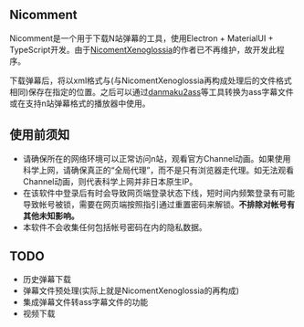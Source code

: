 ## Nicomment

Nicomment是一个用于下载N站弹幕的工具，使用Electron + MaterialUI + TypeScript开发。由于[NicomentXenoglossia](http://xeno.grrr.jp)的作者已不再维护，故开发此程序。

下载弹幕后，将以xml格式与(与NicomentXenoglossia再构成处理后的文件格式相同)保存在指定的位置。之后可以通过[danmaku2ass](https://github.com/m13253/danmaku2ass)等工具转换为ass字幕文件或在支持n站弹幕格式的播放器中使用。

## 使用前须知

* 请确保所在的网络环境可以正常访问n站，观看官方Channel动画。如果使用科学上网，请确保真正的“全局代理”，而不是只有浏览器走代理。如无法观看Channel动画，则代表科学上网并非日本原生IP。
* 在该软件中登录后有时会导致网页端登录状态下线，短时间内频繁登录有可能导致帐号被锁，需要在网页端按照指引通过重置密码来解锁。**不排除对帐号有其他未知影响。**
* 本软件不会收集任何包括帐号密码在内的隐私数据。

## TODO

* 历史弹幕下载
* 弹幕文件预处理(实际上就是NicomentXenoglossia的再构成)
* 集成弹幕文件转ass字幕文件的功能
* 视频下载

